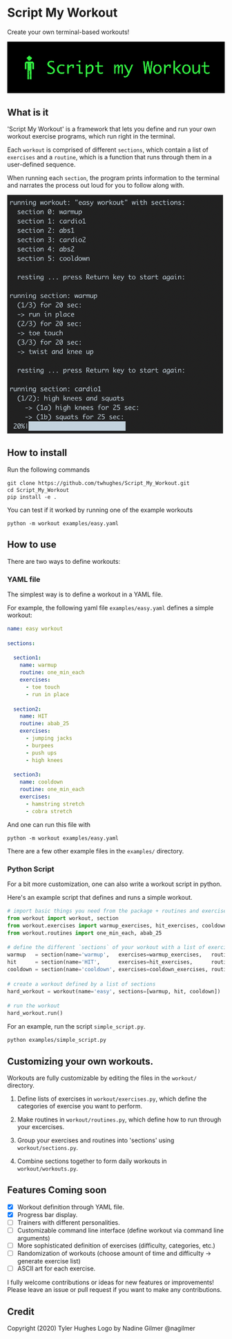 # Script My Workout

Create your own terminal-based workouts!

![](img/word-and-jack.gif)

## What is it

'Script My Workout' is a framework that lets you define and run your own workout exercise programs, which run right in the terminal.

Each `workout` is comprised of different `sections`, which contain a list of `exercises` and a `routine`, which is a function that runs through them in a user-defined sequence.

When running each `section`, the program prints information to the terminal and narrates the process out loud for you to follow along with.

<img src="img/screenshot.png" width="500">

## How to install

Run the following commands

    git clone https://github.com/twhughes/Script_My_Workout.git
    cd Script_My_Workout
    pip install -e .

You can test if it worked by running one of the example workouts

    python -m workout examples/easy.yaml

## How to use

There are two ways to define workouts:

### YAML file

The simplest way is to define a workout in a YAML file.

For example, the following yaml file `examples/easy.yaml` defines a simple workout:

```yaml
name: easy workout

sections:

  section1:
    name: warmup
    routine: one_min_each
    exercises:
      - toe touch
      - run in place

  section2:
    name: HIT
    routine: abab_25
    exercises:
      - jumping jacks
      - burpees
      - push ups
      - high knees

  section3:
    name: cooldown
    routine: one_min_each
    exercises:
      - hamstring stretch
      - cobra stretch
```

And one can run this file with

    python -m workout examples/easy.yaml

There are a few other example files in the `examples/` directory.


### Python Script

For a bit more customization, one can also write a workout script in python.

Here's an example script that defines and runs a simple workout.

```python
# import basic things you need from the package + routines and exercises
from workout import workout, section
from workout.exercises import warmup_exercises, hit_exercises, cooldown_exercises
from workout.routines import one_min_each, abab_25

# define the different `sections` of your workout with a list of exercises and a routine for running them
warmup   = section(name='warmup',   exercises=warmup_exercises,   routine=one_min_each)
hit      = section(name='HIT',      exercises=hit_exercises,      routine=abab_25)
cooldown = section(name='cooldown', exercises=cooldown_exercises, routine=one_min_each)

# create a workout defined by a list of sections
hard_workout = workout(name='easy', sections=[warmup, hit, cooldown])

# run the workout
hard_workout.run()
```

For an example, run the script `simple_script.py`.

    python examples/simple_script.py

## Customizing your own workouts.

Workouts are fully customizable by editing the files in the `workout/` directory.

1.  Define lists of exercises in `workout/exercises.py`, which define the categories of exercise you want to perform.

2.  Make routines in `workout/routines.py`, which define how to run through your excercises.

3.  Group your exercises and routines into 'sections' using `workout/sections.py`.

4.  Combine sections together to form daily workouts in `workout/workouts.py`.

## Features Coming soon

- [x] Workout definition through YAML file.
- [x] Progress bar display.
- [ ] Trainers with different personalities.
- [ ] Customizable command line interface (define workout via command line arguments)
- [ ] More sophisticated definition of exercises (difficulty, categories, etc.)
- [ ] Randomization of workouts (choose amount of time and difficulty -> generate exercise list)
- [ ] ASCII art for each exercise.

I fully welcome contributions or ideas for new features or improvements!  Please leave an issue or pull request if you want to make any contributions.

## Credit

Copyright (2020) Tyler Hughes
Logo by Nadine Gilmer @nagilmer


